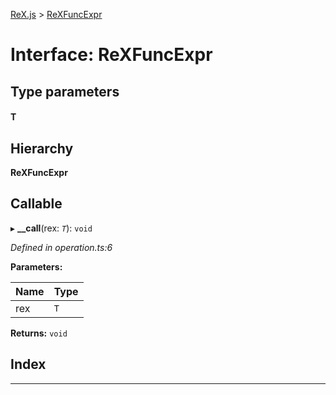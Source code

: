 [ReX.js](../README.md) > [ReXFuncExpr](../interfaces/rexfuncexpr.md)

# Interface: ReXFuncExpr

## Type parameters
#### T 
## Hierarchy

**ReXFuncExpr**

## Callable
▸ **__call**(rex: *`T`*): `void`

*Defined in operation.ts:6*

**Parameters:**

| Name | Type |
| ------ | ------ |
| rex | `T` |

**Returns:** `void`

## Index

---

